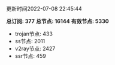 更新时间2022-07-08 22:45:44

**总订阅: 377**
**总节点: 16144**
**有效节点: 5330**
- trojan节点: 433
- ss节点: 2011
- v2ray节点: 2427
- ssr节点: 459
